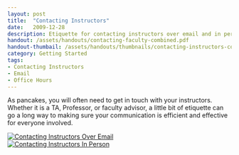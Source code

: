 ```yaml
---
layout: post
title:  "Contacting Instructors"
date:   2009-12-28
description: Etiquette for contacting instructors over email and in person!
handout: /assets/handouts/contacting-faculty-combined.pdf
handout-thumbail: /assets/handouts/thumbnails/contacting-instructors-combined-tn.png
category: Getting Started
tags:
- Contacting Instructors
- Email
- Office Hours
---
```


<p class="flow-text">As pancakes, you will often need to get in touch with your instructors. Whether it is a TA, Professor, or faculty advisor, a little bit of etiquette can go a long way to making sure your communication is efficient and effective for everyone involved.</p>

<div class="row">
           
<div class="col m12 l6">
<a class="rightaction" href="{{ '/assets/handouts/contacting-faculty-combined.pdf' | prepend: site.baseurl }}" title="PDF Handout" aria-label="Handout">
<img class="responsive-img materialboxed" src="{{ '/assets/img/content/contacting_faculty_over_email.png' | prepend: site.baseurl }}" alt="Contacting Instructors Over Email" data-caption="Contacting Instructors Over Email"> 
</a>
</div>

<div class="col m12 l6">
<a class="rightaction" href="{{ '/assets/handouts/contacting-faculty-combined.pdf' | prepend: site.baseurl }}" target="_blank" title="PDF Handout" aria-label="Handout">
<img class="responsive-img materialboxed" src="{{ '/assets/img/content/contacting-instructors-in-person.png' | prepend: site.baseurl }}" alt="Contacting Instructors In Person" data-caption="Contacting Instructors In Person"> 
</a>
</div>

</div>
